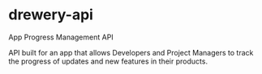 # drewery-api

App Progress Management API

API built for an app that allows Developers and Project Managers to track the progress of updates and new features in their products.
